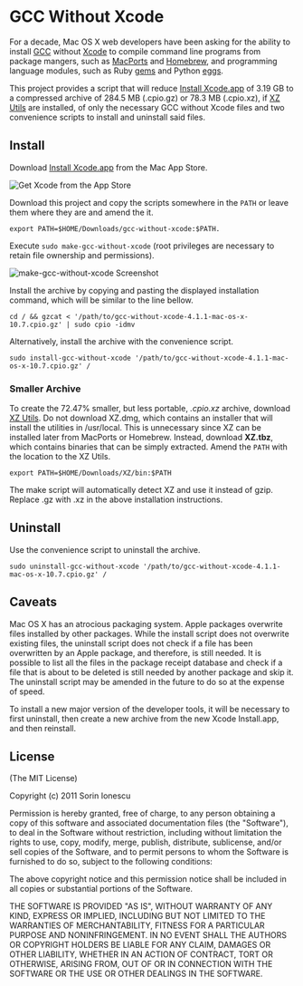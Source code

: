 # GCC Without Xcode

For a decade, Mac OS X web developers have been asking for the ability to install [GCC](http://gcc.gnu.org) without [Xcode](http://developer.apple.com/technologies/tools/) to compile command line programs from package mangers, such as [MacPorts](http://www.macports.org) and [Homebrew](http://mxcl.github.com/homebrew/), and programming language modules, such as Ruby [gems](http://rubygems.org) and Python [eggs](http://pypi.python.org). 

This project provides a script that will reduce [Install Xcode.app](http://itunes.apple.com/us/app/xcode/id448457090?mt=12) of 3.19 GB to a compressed archive of 284.5 MB (.cpio.gz) or 78.3 MB (.cpio.xz), if [XZ Utils](http://tukaani.org/xz/) are installed, of only the necessary GCC without Xcode files and two convenience scripts to install and uninstall said files.

## Install

Download [Install Xcode.app](http://itunes.apple.com/us/app/xcode/id448457090?mt=12) from the Mac App Store.

![Get Xcode from the App Store](http://i.imgur.com/zcRkN.jpg)

Download this project and copy the scripts somewhere in the `PATH` or leave them where they are and amend the it.

    export PATH=$HOME/Downloads/gcc-without-xcode:$PATH.

Execute `sudo make-gcc-without-xcode` (root privileges are necessary to retain file ownership and permissions). 

![make-gcc-without-xcode Screenshot](http://i.imgur.com/snjn8.png)

Install the archive by copying and pasting the displayed installation command, which will be similar to the line bellow.

    cd / && gzcat < '/path/to/gcc-without-xcode-4.1.1-mac-os-x-10.7.cpio.gz' | sudo cpio -idmv

Alternatively, install the archive with the convenience script. 

    sudo install-gcc-without-xcode '/path/to/gcc-without-xcode-4.1.1-mac-os-x-10.7.cpio.gz' /

### Smaller Archive

To create the 72.47% smaller, but less portable, _.cpio.xz_ archive, download [XZ Utils](http://afb.users.sourceforge.net/xz/). Do not download XZ.dmg, which contains an installer that will install the utilities in /usr/local. This is unnecessary since XZ can be installed later from MacPorts or Homebrew. Instead, download **XZ.tbz**, which contains binaries that can be simply extracted. Amend the `PATH` with the location to the XZ Utils.

    export PATH=$HOME/Downloads/XZ/bin:$PATH

  The make script will automatically detect XZ and use it instead of gzip. Replace .gz with .xz in the above installation instructions.

## Uninstall

Use the convenience script to uninstall the archive.

    sudo uninstall-gcc-without-xcode '/path/to/gcc-without-xcode-4.1.1-mac-os-x-10.7.cpio.gz' /

## Caveats

Mac OS X has an atrocious packaging system. Apple packages overwrite files installed by other packages. While the install script does not overwrite existing files, the uninstall script does not check if a file has been overwritten by an Apple package, and therefore, is still needed. It is possible to list all the files in the package receipt database and check if a file that is about to be deleted is still needed by another package and skip it. The uninstall script may be amended in the future to do so at the expense of speed.

To install a new major version of the developer tools, it will be necessary to first uninstall, then create a new archive from the new Xcode Install.app, and then reinstall.

## License

(The MIT License)

Copyright (c) 2011 Sorin Ionescu

Permission is hereby granted, free of charge, to any person obtaining a copy of this software and associated documentation files (the "Software"), to deal in the Software without restriction, including without limitation the rights to use, copy, modify, merge, publish, distribute, sublicense, and/or sell copies of the Software, and to permit persons to whom the Software is furnished to do so, subject to the following conditions:

The above copyright notice and this permission notice shall be included in all copies or substantial portions of the Software.

THE SOFTWARE IS PROVIDED "AS IS", WITHOUT WARRANTY OF ANY KIND, EXPRESS OR IMPLIED, INCLUDING BUT NOT LIMITED TO THE WARRANTIES OF MERCHANTABILITY, FITNESS FOR A PARTICULAR PURPOSE AND NONINFRINGEMENT. IN NO EVENT SHALL THE AUTHORS OR COPYRIGHT HOLDERS BE LIABLE FOR ANY CLAIM, DAMAGES OR OTHER LIABILITY, WHETHER IN AN ACTION OF CONTRACT, TORT OR OTHERWISE, ARISING FROM, OUT OF OR IN CONNECTION WITH THE SOFTWARE OR THE USE OR OTHER DEALINGS IN THE SOFTWARE.

